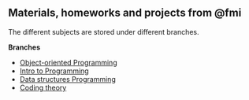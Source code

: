## Materials, homeworks and projects from @fmi

The different subjects are stored under different branches.

**Branches**

- [Object-oriented Programming](https://github.com/boki1/fmi/tree/oop)
- [Intro to Programming](https://github.com/boki1/fmi/tree/intro)
- [Data structures Programming](https://github.com/boki1/fmi/tree/ds)
- [Coding theory](https://github.com/boki1/fmi/tree/coding-theory)
